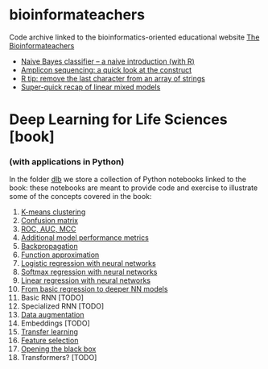 # bioinformateachers
Code archive linked to the bioinformatics-oriented educational website [The Bioinformateachers](https://bioinformateachers.github.io/)

- [Naive Bayes classifier – a naive introduction (with R)](https://bioinformateachers.github.io/statistics/classification/bayes/r/2022/06/22/naive-bayes.html)
- [Amplicon sequencing: a quick look at the construct](https://bioinformateachers.github.io/bioinformatics/microbiome/2022/06/11/quick-ampliseq.html)
- [R tip: remove the last character from an array of strings](https://bioinformateachers.wordpress.com/2022/05/25/r-tip-remove-the-last-character-from-an-array-of-strings/)
- [Super-quick recap of linear mixed models](https://bioinformateachers.github.io/statistics/quantitative-genetics/linear-algebra/2022/01/05/linear-mixed-models.html)

# Deep Learning for Life Sciences [book]
###  (with applications in Python)

In the folder [dlb](dlb/) we store a collection of Python notebooks linked to the book: 
these notebooks are meant to provide code and exercise to illustrate some of the concepts 
covered in the book:

1. [K-means clustering](dlb/archipelago/lab_full.ipynb)
2. [Confusion matrix](dlb/measure_model_performance/confusion_matrix.ipynb)
3. [ROC, AUC, MCC](dlb/measure_model_performance/roc_auc_mcc.ipynb)
4. [Additional model performance metrics](dlb/measure_model_performance/additional_metrics.ipynb)
5. [Backpropagation](dlb/backpropagation/backpropagation.ipynb)
6. [Function approximation](dlb/function_approximation/function_approximation.ipynb)
7. [Logistic regression with neural networks](dlb/regression/logistic_regression.ipynb)
8. [Softmax regression with neural networks](dlb/regression/softmax_regression.ipynb)
9. [Linear regression with neural networks](dlb/regression/linear_regression.ipynb)
10. [From basic regression to deeper NN models](dlb/dense_NN/basic_dense_NN_models.ipynb)
11. Basic RNN [TODO]
12. Specialized RNN [TODO]
13. [Data augmentation](dlb/data_augmentation/data_augmentation.ipynb)
14. Embeddings [TODO]
15. [Transfer learning](dlb/transfer_learning/transfer_learning.ipynb)
16. [Feature selection](dlb/inside_the_network/feature_selection.ipynb)
17. [Opening the black box](dlb/inside_the_network/opening_black_box.ipynb)
18. Transformers? [TODO]

